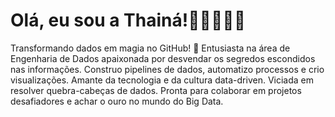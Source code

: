 # Olá, eu sou a Thainá!👩🏾‍💻👋🏾
Transformando dados em magia no GitHub! 💫 Entusiasta na área de Engenharia de Dados apaixonada por desvendar os segredos escondidos nas informações. Construo pipelines de dados, automatizo processos e crio visualizações. Amante da tecnologia e da cultura data-driven. Viciada em resolver quebra-cabeças de dados. Pronta para colaborar em projetos desafiadores e achar o ouro no mundo do Big Data. 
